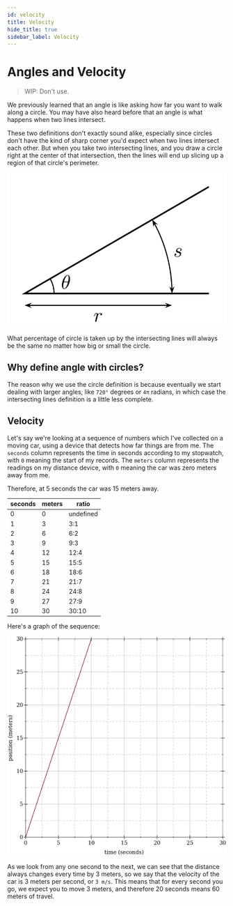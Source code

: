 ```yaml
---
id: velocity
title: Velocity
hide_title: true
sidebar_label: Velocity
---
```


# Angles and Velocity

> WIP: Don't use.

We previously learned that an angle is like asking how far you want to walk 
along a circle. You may have also heard before that an angle is what happens 
when two lines intersect.

These two definitions don't exactly sound alike, especially since circles don't 
have the kind of sharp corner you'd expect when two lines intersect each other.
But when you take two intersecting lines, and you draw a circle right at the 
center of that intersection, then the lines will end up slicing up a region of 
that circle's perimeter.

![angle-circle](/img/angle-circle.png)

What percentage of circle is taken up by the intersecting lines will always be 
the same no matter how big or small the circle.

## Why define angle with circles?

The reason why we use the circle definition is because eventually we start 
dealing with larger angles, like `720°` degrees or `4π` radians, in which case
the intersecting lines definition is a little less complete.

## Velocity

Let's say we're looking at a sequence of numbers which I've collected on a 
moving car, using a device that detects how far things are from me. The 
`seconds` column represents the time in seconds according to my stopwatch, with 
`0` meaning the start of my records. The `meters` column represents the readings 
on my distance device, with `0` meaning the car was zero meters away from me.

Therefore, at 5 seconds the car was 15 meters away.

seconds | meters | ratio
------- | ------ | --------------
0       | 0      | undefined
1       | 3      | 3:1
2       | 6      | 6:2
3       | 9      | 9:3
4       | 12     | 12:4
5       | 15     | 15:5
6       | 18     | 18:6
7       | 21     | 21:7
8       | 24     | 24:8
9       | 27     | 27:9
10      | 30     | 30:10

Here's a graph of the sequence:

![(line-0-3)](/img/(line-0-3).png)

As we look from any one second to the next, we can see that the distance always 
changes every time by 3 meters, so we say that the velocity of the car is 3 
meters per second, or `3 m/s`. This means that for every second you go, we 
expect you to move 3 meters, and therefore 20 seconds means 60 meters of travel.

